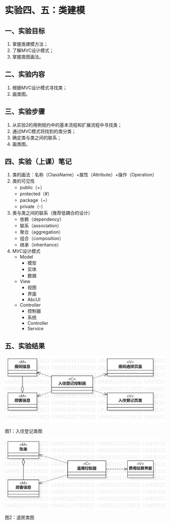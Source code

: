 # 实验四、五：类建模

## 一、实验目标
1. 掌握类建模方法；
2. 了解MVC设计模式；
3. 掌握类图画法。

## 二、实验内容
1. 根据MVC设计模式寻找类；
2. 画类图。

## 三、实验步骤
1. 从实验2的用例规约中的基本流程和扩展流程中寻找类；
2. 通过MVC模式将找到的类分类；
3. 确定类与类之间的联系；
4. 画类图。

## 四、实验（上课）笔记
1. 类的画法：名称（ClassName）+属性（Attribute）+操作（Operation）
2. 类的可见性
	- public（+）
	- protected（#）
	- package（~）
	- private（-）
3. 类与类之间的联系（推荐低耦合的设计）
	- 依赖（dependency）
	- 联系（association）
	- 聚合（aggregation）
	- 组合（composition）
	- 继承（inheritance）
4. MVC设计模式
    - Model
        - 模型
        - 实体
        - 数据
    - View
		- 视图
		- 界面
		- AbcUI
    - Controller
		- 控制器
		- 系统
		- Controller
		- Service

## 五、实验结果

![入住登记类图](./Lab4_ClassDiagram_Register.jpg)

图1：入住登记类图

![结账活动图](./Lab4_ClassDiagram_Check.jpg)

图2：退房类图